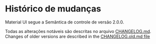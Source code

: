 # Histórico de mudanças

<p class="description">Material UI segue a Semântica de controle de versão 2.0.0.</p>

Todas as alterações notáveis são descritas no arquivo [CHANGELOG.md](https://github.com/mui/material-ui/blob/HEAD/CHANGELOG.md). Changes of older versions are described in the [CHANGELOG.old.md file](https://github.com/mui/material-ui/blob/HEAD/CHANGELOG.old.md)
